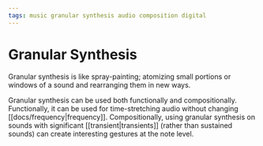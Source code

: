 ```yaml
---
tags: music granular synthesis audio composition digital
---
```


# Granular Synthesis

Granular synthesis is like spray-painting; atomizing small portions or windows of a sound and rearranging them in new ways.

Granular synthesis can be used both functionally and compositionally. Functionally, it can be used for time-stretching audio without changing [[docs/frequency|frequency]]. Compositionally, using granular synthesis on sounds with significant [[transient|transients]] (rather than sustained sounds) can create interesting gestures at the note level.
